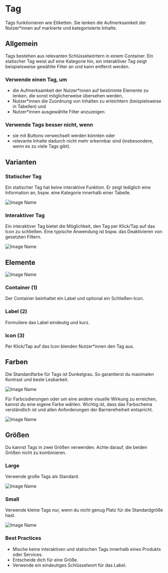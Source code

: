 # Tag

Tags funktionieren wie Etiketten. Sie lenken die Aufmerksamkeit der Nutzer*innen auf markierte und kategorisierte Inhalte.

## Allgemein

Tags bestehen aus relevanten Schlüsselwörtern in einem Container. Ein statischer Tag weist auf eine Kategorie hin, ein interaktiver Tag zeigt beispielsweise gewählte Filter an und kann entfernt werden.

### Verwende einen Tag, um

* die Aufmerksamkeit der Nutzer*innen auf bestimmte Elemente zu lenken, die sonst möglicherweise übersehen werden,
* Nutzer*innen die Zuordnung von Inhalten zu erleichtern (beispielsweise in Tabellen) und
* Nutzer*innen ausgewählte Filter anzuzeigen.

### Verwende Tags besser nicht, wenn 

* sie mit Buttons verwechselt werden könnten oder
* relevante Inhalte dadurch nicht mehr erkennbar sind (insbesondere, wenn es zu viele Tags gibt).

## Varianten

### Statischer Tag

Ein statischer Tag hat keine interaktive Funktion. Er zeigt lediglich eine Information an, bspw. eine Kategorie innerhalb einer Tabelle.

![Image Name](assets/3_components/chip/Tag-static.png)

### Interaktiver Tag

Ein interaktiver Tag bietet die Möglichkeit, den Tag per Klick/Tap auf das Icon zu schließen. Eine typische Anwendung ist bspw. das Deaktivieren von gesetzten Filtern.

![Image Name](assets/3_components/chip/Tag-Interactive.png)

## Elemente

![Image Name](assets/3_components/chip/Tag-Elements.png)

### Container (1)

Der Container beinhaltet ein Label und optional ein Schließen-Icon.

### Label (2)

Formuliere das Label eindeutig und kurz.

### Icon (3)

Per Klick/Tap auf das Icon blenden Nutzer*innen den Tag aus.

## Farben

Die Standardfarbe für Tags ist Dunkelgrau. So garantierst du maximalen Kontrast und beste Lesbarkeit.

![Image Name](assets/3_components/chip/Tag-Interactive.png)

Für Farbcodierungen oder um eine andere visuelle Wirkung zu erreichen, kannst du eine eigene Farbe wählen. Wichtig ist, dass das Farbschema verständlich ist und allen Anforderungen der Barrierefreiheit entspricht.

![Image Name](assets/3_components/chip/Tag-color.png)

## Größen

Du kannst Tags in zwei Größen verwenden. Achte darauf, die beiden Größen nicht zu kombinieren.

### Large

Verwende große Tags als Standard.

![Image Name](assets/3_components/chip/Tag-size-default.png)

### Small

Verwende kleine Tags nur, wenn du nicht genug Platz für die Standardgröße hast.

![Image Name](assets/3_components/chip/Tag-size-small.png)

### Best Practices

* Mische keine interaktiven und statischen Tags innerhalb eines Produkts oder Services.
* Entscheide dich für eine Größe.
* Verwende ein eindeutiges Schlüsselwort für das Label.




